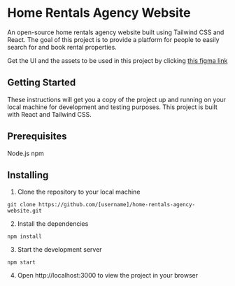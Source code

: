 # Home Rentals Agency Website

An open-source home rentals agency website built using Tailwind CSS and React. The goal of this project is to provide a platform for people to easily search for and book rental properties. 

Get the UI and the assets to be used in this project by clicking [this figma link](https://www.figma.com/file/iCtEmCtz2EECa7GFPwcbuB/Home-Rentals-Agency-website-design-(Community)?node-id=2%3A29&t=Z2uIwwmGS6EQdlIG-0)


## Getting Started

These instructions will get you a copy of the project up and running on your local machine for development and testing purposes. This project is built with React and Tailwind CSS. 

## Prerequisites
 Node.js
 npm

## Installing

 1. Clone the repository to your local machine

`git clone https://github.com/[username]/home-rentals-agency-website.git`

 2. Install the dependencies

`npm install`

 3. Start the development server

`npm start`

 4. Open http://localhost:3000 to view the project in your browser
